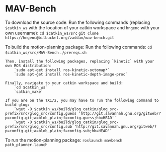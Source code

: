 # MAV-Bench
To download the source code:
	Run the following commands (replacing `$catkin_ws` with the location of your catkin workspace and `hngenc` with your own username):
		`cd $catkin_ws/src`
		`git clone https://hngenc@bitbucket.org/zaddan/mav-bench.git`

To build the motion-planning package:
	Run the following commands:
		`cd $catkin_ws/src/MAV-Bench`
		`./prereqs.sh`

	Then, install the following packages, replacing `kinetic` with your own ROS distribution:
		`sudo apt-get install ros-kinetic-octomap*`
		`sudo apt-get install ros-kinetic-depth-image-proc`

	Finally, navigate to your catkin workspace and build:
		`cd $catkin_ws`
		`catkin_make`

	If you are on the TX1/2, you may have to run the following command to build glog:
		`wget -O $catkin_ws/build/glog_catkin/glog_src-prefix/src/glog_src/config.guess 'http://git.savannah.gnu.org/gitweb/?p=config.git;a=blob_plain;f=config.guess;hb=HEAD'`
		`wget -O $catkin_ws/build/glog_catkin/glog_src-prefix/src/glog_src/config.sub 'http://git.savannah.gnu.org/gitweb/?p=config.git;a=blob_plain;f=config.sub;hb=HEAD'`


To run the motion-planning package:
	`roslaunch mavbench path_planner.launch`

